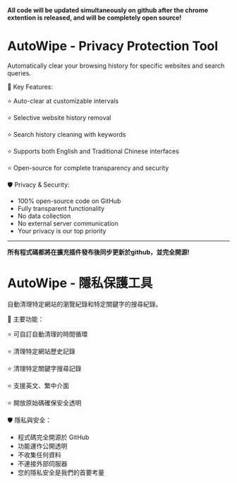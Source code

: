 **All code will be updated simultaneously on github after the chrome extention is released, and will be completely open source!**

# AutoWipe - Privacy Protection Tool
Automatically clear your browsing history for specific websites and search queries.

🤩 Key Features:

⭐️ Auto-clear at customizable intervals

⭐️ Selective website history removal

⭐️ Search history cleaning with keywords

⭐️ Supports both English and Traditional Chinese interfaces

⭐️ Open-source for complete transparency and security

🛡️ Privacy & Security:
- 100% open-source code on GitHub
- Fully transparent functionality
- No data collection
- No external server communication
- Your privacy is our top priority

---
**所有程式碼都將在擴充插件發布後同步更新於github，並完全開源!**

# AutoWipe - 隱私保護工具
自動清理特定網站的瀏覽紀錄和特定關鍵字的搜尋紀錄。

🤩 主要功能：

⭐️ 可自訂自動清理的時間循環

⭐️ 清理特定網站歷史記錄

⭐️ 清理特定關鍵字搜尋記錄

⭐️ 支援英文、繁中介面

⭐️ 開放原始碼確保安全透明

🛡️ 隱私與安全：
- 程式碼完全開源於 GitHub
- 功能運作公開透明
- 不收集任何資料
- 不連接外部伺服器
- 您的隱私安全是我們的首要考量
